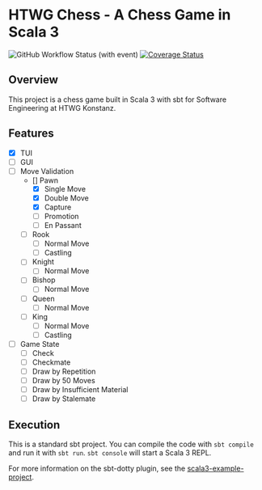 # HTWG Chess - A Chess Game in Scala 3

![GitHub Workflow Status (with event)](https://img.shields.io/github/actions/workflow/status/gommzystudio/htwg-chess/scala.yml?branch=master) [![Coverage Status](https://coveralls.io/repos/github/gommzystudio/htwg-chess/badge.svg?branch=master)](https://coveralls.io/github/gommzystudio/htwg-chess?branch=master)

## Overview

This project is a chess game built in Scala 3 with sbt for Software Engineering at HTWG Konstanz.

## Features

- [x] TUI
- [ ] GUI
- [ ] Move Validation
  - [] Pawn
    - [x] Single Move
    - [x] Double Move
    - [x] Capture
    - [ ] Promotion
    - [ ] En Passant
  - [ ] Rook
    - [ ] Normal Move
    - [ ] Castling
  - [ ] Knight
    - [ ] Normal Move
  - [ ] Bishop
    - [ ] Normal Move
  - [ ] Queen
    - [ ] Normal Move
  - [ ] King
    - [ ] Normal Move
    - [ ] Castling
- [ ] Game State
  - [ ] Check
  - [ ] Checkmate
  - [ ] Draw by Repetition
  - [ ] Draw by 50 Moves
  - [ ] Draw by Insufficient Material
  - [ ] Draw by Stalemate

## Execution

This is a standard sbt project. You can compile the code with `sbt compile` and run it with `sbt run`. `sbt console` will start a Scala 3 REPL.

For more information on the sbt-dotty plugin, see the [scala3-example-project](https://github.com/scala/scala3-example-project/blob/main/README.md).
